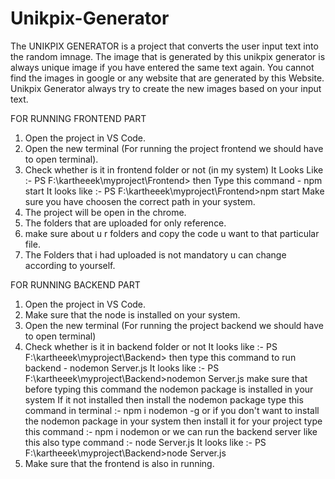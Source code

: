 # Unikpix-Generator

The UNIKPIX GENERATOR is a project that converts the user input text into the random imnage.
The image that is generated by this unikpix generator is always unique image if you have  entered the same text again.
You cannot find the images in google or any website that are generated by this Website.
Unikpix Generator always try to create the new images based on your input text.

FOR RUNNING FRONTEND PART

1. Open the project in VS Code.
2. Open the new terminal (For running the project frontend we should have to open terminal).
3. Check whether is it in frontend folder or not (in my system)
    It Looks Like :- PS F:\kartheeek\myproject\Frontend> 
    then Type this command - npm start
    It looks like :- PS F:\kartheeek\myproject\Frontend>npm start
   Make sure you have choosen the correct path in your system.
5. The project will be open in the chrome.
6. The folders that are uploaded for only reference.
7. make sure about u r folders and copy the code u want to that particular file.
8. The Folders that i had uploaded is not mandatory u can change according to yourself.



FOR RUNNING BACKEND PART

1. Open the project in VS Code.
2. Make sure that the node is installed on your system.
3. Open the new terminal (For running the project backend we should have to open terminal)
4. Check whether is it in backend folder or not 
    It looks like :- PS F:\kartheeek\myproject\Backend> 
    then type this command to run backend - nodemon Server.js
    It looks like :- PS F:\kartheeek\myproject\Backend>nodemon Server.js
    make sure that before typing this command the nodemon package is installed in your system
    If it not installed then install the nodemon package 
    type this command in terminal :- npm i nodemon -g
                    or 
    if you don't want to install the nodemon package in your system then install it for your project
    type this command :- npm i nodemon
                    or
    we can run the backend server like this also
    type command :- node Server.js
    It looks like :- PS F:\kartheeek\myproject\Backend>node Server.js
5. Make sure that the frontend is also in running.
